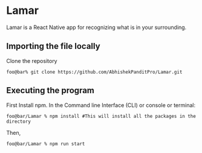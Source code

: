 # Lamar
Lamar is a React Native app for recognizing what is in your surrounding.

## Importing the file locally
Clone the repository
```terminal/console
foo@bar% git clone https://github.com/AbhishekPanditPro/Lamar.git
```

## Executing the program
First Install npm.
In the Command line Interface (CLI) or console or terminal:
```console
foo@bar/Lamar % npm install #This will install all the packages in the directory
```
Then,

```console
foo@bar/Lamar % npm run start
```